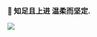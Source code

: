### 🌱 知足且上进 温柔而坚定.

  <img src="https://github-readme-stats.vercel.app/api?username=onenov&show_icons=true" />
<!--
**onenov/onenov** is a ✨ _special_ ✨ repository because its `README.md` (this file) appears on your GitHub profile.


Here are some ideas to get you started:

- 🔭 I’m currently working on ...
-  I’m currently learning ...
- 👯 I’m looking to collaborate on ...
- 🤔 I’m looking for help with ...
- 💬 Ask me about ...
- 📫 How to reach me: ...
- 😄 Pronouns: ...
- ⚡ Fun fact: ...
-->
